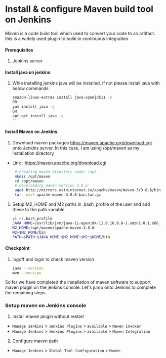 #  Install & configure Maven build tool on Jenkins
Maven is a code build tool which used to convert your code to an artifact. this is a widely used plugin to build in continuous integration


#### Prerequisites
1. Jenkins server

#### Install java on jenkins
1. Whle installing jenkins java will be installed, if not  please install java with below commands
    ```sh
    amazon-linux-extras install java-openjdk11 -y
    OR
    yum install java -y
    OR
    apt-get install java -y
    '''
#### Install Maven on Jenkins
1. Download maven packages https://maven.apache.org/download.cgi onto Jenkins server. In this case, I am using /opt/maven as my installation directory
 - Link : https://maven.apache.org/download.cgi
    ```sh
     # Creating maven directory under /opt
     mkdir /opt/maven
     cd /opt/maven
     # downloading maven version 3.8.6
     wget http://mirrors.estointernet.in/apache/maven/maven-3/3.8.6/binaries/apache-maven-3.8.6-bin.tar.gz
     tar -xvzf apache-maven-3.8.6-bin.tar.gz
     ```
	
1. Setup M2_HOME and M2 paths in .bash_profile of the user and add these to the path variable
   ```sh
   vi ~/.bash_profile
   JAVA_HOME=/usr/lib/jvm/java-11-openjdk-11.0.16.0.8-1.amzn2.0.1.x86_64
   M2_HOME=/opt/maven/apache-maven-3.8.6
   M2=$M2_HOME/bin
   PATH=$PATH:$JAVA_HOME:$M2_HOME:$M2:$HOME/bin
   ```
#### Checkpoint 
1. logoff and login to check maven version
  
    ```sh
    java --version
    mvn --version
    ```
So far we have completed the installation of maven software to support maven plugin on the jenkins console. Let's jump onto Jenkins to complete the remaining steps. 

### Setup maven on Jenkins console
1. Install maven plugin without restart  
  - `Manage Jenkins` > `Jenkins Plugins` > `available` > `Maven Invoker`
  - `Manage Jenkins` > `Jenkins Plugins` > `available` > `Maven Integration`

2. Configure maven path
  - `Manage Jenkins` > `Global Tool Configuration` > `Maven`
